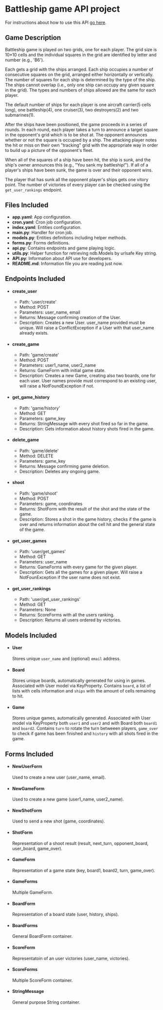 # Battleship game API project
For instructions about how to use this API [go here](https://github.com/manelromero/Battleship-API/blob/master/API.md).

## Game Description
Battleship game is played on two grids, one for each player. The grid size is 10×10 cells and the individual squares in the grid are identified by letter and number (e.g., 'B6').

Each gets a grid with the ships arranged. Each ship occupies a number of consecutive squares on the grid, arranged either horizontally or vertically. The number of squares for each ship is determined by the type of the ship. The ships cannot overlap (i.e., only one ship can occupy any given square in the grid). The types and numbers of ships allowed are the same for each player.

The default number of ships for each player is one aircraft carrier(5 cells long), one battleship(4), one cruiser(3), two destroyers(2) and two submarines(1).

After the ships have been positioned, the game proceeds in a series of rounds. In each round, each player takes a turn to announce a target square in the opponent's grid which is to be shot at. The opponent announces whether or not the square is occupied by a ship. The attacking player notes the hit or miss on their own "tracking" grid with the appropriate way in order to build up a picture of the opponent's fleet.

When all of the squares of a ship have been hit, the ship is sunk, and the ship's owner announces this (e.g., "You sank my battleship!"). If all of a player's ships have been sunk, the game is over and their opponent wins.

The player that has sunk all the opponent player's ships gets one vitory point. The number of victories of every player can be checked using the `get_user_rankings` endpoint.

## Files Included

- **app.yaml**: App configuration.
- **cron.yaml**: Cron job configuration.
- **index.yaml**: Entities configuration.
- **main.py**: Handler for cron job.
- **models.py**: Entities definitions including helper methods.
- **forms.py**: Forms definitions.
- **api.py**: Contains endpoints and game playing logic.
- **utils.py**: Helper function for retrieving ndb.Models by urlsafe Key string.
- **API.py**: Information about API use for developers.
- **README.md**: Information file you are reading just now.

## Endpoints Included

- #### create_user
    - Path: 'user/create'
    - Method: POST
    - Parameters: user_name, email
    - Returns: Message confirming creation of the User.
    - Description: Creates a new User. user_name provided must be unique. Will raise a ConflictException if a User with that user_name already exists.
        
- #### create_game
    - Path: 'game/create'
    - Method: POST
    - Parameters: user1_name, user2_name
    - Returns: GameForm with initial game state.
    - Description: Creates a new Game, creating also two boards, one for each user. User names provide must correspond to an existing user, will raise a NotFoundException if not.

- #### get_game_history
    - Path: 'game/history'
    - Method: GET
    - Parameters: game_key
    - Returns: StringMessage with every shot fired so far in the game.
    - Description: Gets information about history shots fired in the game.

- #### delete_game
    - Path: 'game/delete'
    - Method: DELETE
    - Parameters: game_key
    - Returns: Message confirming game deletion.
    - Description: Deletes any ongoing game.

- #### shoot
    - Path: 'game/shoot'
    - Method: POST
    - Parameters: game, coordinates
    - Returns: ShotForm with the result of the shot and the state of the game.
    - Description: Stores a shot in the game history, checks if the game is over and returns information about the cell hit and the general state of the game.

- #### get_user_games
    - Path: 'user/get_games'
    - Method: GET
    - Parameters: user_name
    - Returns: GameForms with every game for the given player.
    - Description: Gets all the games for a given player. Will raise a NotFounException if the user name does not exist.

- #### get_user_rankings
    - Path: 'user/get_user_rankings'
    - Method: GET
    - Parameters: None
    - Returns: ScoreForms with all the users ranking.
    - Description: Returns all users ordered by victories.

## Models Included

- #### User

    Stores unique `user_name` and (optional) `email` address.

- #### Board

    Stores unique boards, automatically generated for using in games. Associated with User model via KeyProperty. Contains `board`, a list of lists with cells information and `ships` with the amount of cells remaining to hit.
    
- #### Game

    Stores unique games, automatically generated. Associated with User model via KeyProperty both `user1` and `user2` and with Board both `board1` and `board2`. Contains `turn` to rotate the turn betweeen players, `game_over` to check if game has been finished and `history` with all shots fired in the game.

## Forms Included

- #### NewUserForm

    Used to create a new user (user_name, email).

- #### NewGameForm

    Used to create a new game (user1_name, user2_name).

- #### NewShotForm

    Used to send a new shot (game, coordinates).

- #### ShotForm

    Representation of a shoot result (result, next_turn, opponent_board, user_board, game_over).

- #### GameForm

    Representation of a game state (key, board1, board2, turn, game_over).

- #### GameForms

    Multiple GameForm.

- #### BoardForm

    Representation of a board state (user, history, ships).

- #### BoardForms

    General BoardForm container.

- #### ScoreForm

    Representatoin of an user victories (user_name, victories).

- #### ScoreForms

    Multiple ScoreForm container.
    
- #### StringMessage

    General purpose String container.

